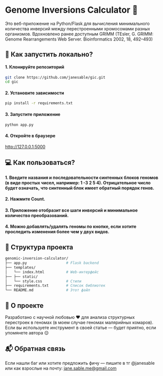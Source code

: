 # Genome Inversions Calculator 🧬
Это веб-приложение на Python/Flask для вычисления минимального количества инверсий между перестроенными хромосомами разных организмов. Вдохновлено ранее доступным GRIMM (TEsler, G. GRIMM: Genome Rearrangements Web Server. Bioinformatics 2002, 18, 492–493)
## 🚀 Как запустить локально?
#### 1. Клонируйте репозиторий
```bash
git clone https://github.com/janesable/gic.git
cd gic
```
#### 2. Установите зависимости
```bash
pip install -r requirements.txt
```
#### 3. Запустите приложение
```bash
python app.py
```
#### 4. Откройте в браузере
http://127.0.0.1:5000

## 💻 Как пользоваться?
#### 1. Введите названия и последовательности синтенных блоков геномов (в виде простых чисел, например: 1 -3 2 5 4). Отрицательное число будет означать, что синтенный блок имеет обратный порядок генов.
#### 2. Нажмите Count.
#### 3. Приложение отобразит все шаги инверсий и минимальное количество преобразований.
#### 4. Можно добавлять/удалять геномы по кнопке, если хотите проследить изменения более чем у двух видов.

## 📁 Структура проекта
```bash
genomic-inversion-calculator/
├── app.py                  # Flask backend
├── templates/
│   └── index.html          # Web-интерфейс
├── ├── static/
│   └── style.css           # Стили
├── requirements.txt        # Список библиотек
└── README.md               # Этот файл
```

## 🧠 О проекте
Разработано с научной любовью ❤️ для анализа структурных перестроек в геномах (в моем случае геномах малярийных комаров).
Если вы используете инструмент в своей статье — будет приятно, если упомянете автора 😌

## 📬 Обратная связь
Если нашли баг или хотите предложить фичу — пишите в тг @janesable или как взрослые на почту: jane.sable.me@gmail.com
